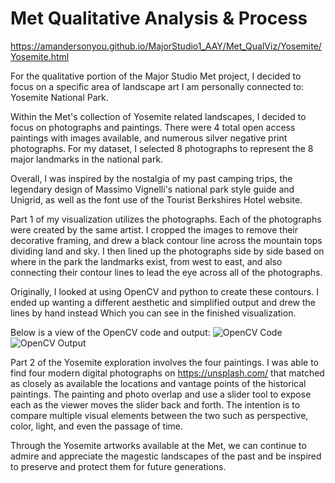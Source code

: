 # Met Qualitative Analysis & Process

https://amandersonyou.github.io/MajorStudio1_AAY/Met_QualViz/Yosemite/Yosemite.html

For the qualitative portion of the Major Studio Met project, I decided to focus 
on a specific area of landscape art I am personally connected to: Yosemite National Park.

Within the Met's collection of Yosemite related landscapes, I decided to focus on 
photographs and paintings. There were 4 total open access paintings with 
images available, and numerous silver negative print photographs. For my dataset,
I selected 8 photographs to represent the 8 major landmarks in the national park.

Overall, I was inspired by the nostalgia of my past camping trips, the legendary 
design of Massimo Vignelli's national park style guide and Unigrid, as well as the 
font use of the Tourist Berkshires Hotel website.


Part 1 of my visualization utilizes the photographs. Each of the photographs were 
created by the same artist. I cropped the images to remove their decorative framing, 
and drew a black contour line across the mountain tops dividing land and sky. I then 
lined up the photographs side by side based on where in the park the landmarks 
exist, from west to east, and also connecting their contour lines to lead the eye 
across all of the photographs.

Originally, I looked at using OpenCV and python to create these contours. I ended up 
wanting a different aesthetic and simplified output and drew the lines by hand instead 
Which you can see in the finished visualization.

Below is a view of the OpenCV code and output:
![OpenCV Code](photos/OpenCVCodeSample.png)
![OpenCV Output](photos/OpenCVoutput.png)


Part 2 of the Yosemite exploration involves the four paintings. I was able to 
find four modern digital photographs on https://unsplash.com/ that matched as 
closely as available the locations and vantage points of the historical paintings. 
The painting and photo overlap and use a slider tool to expose each as the viewer
moves the slider back and forth. The intention is to compare multiple visual elements 
between the two such as perspective, color, light, and even the passage of time.


Through the Yosemite artworks available at the Met, we can continue to admire and 
appreciate the magestic landscapes of the past and be inspired to preserve and 
protect them for future generations. 